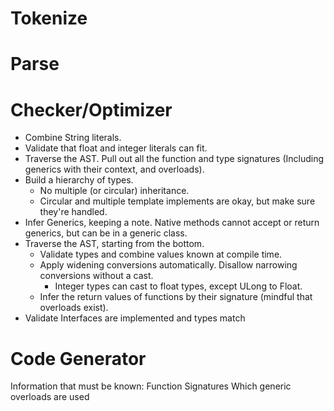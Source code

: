 
# Tokenize
# Parse
# Checker/Optimizer
* Combine String literals.
* Validate that float and integer literals can fit.
* Traverse the AST. Pull out all the function and type signatures (Including generics with their context, and overloads).
* Build a hierarchy of types.
    * No multiple (or circular) inheritance.
    * Circular and multiple template implements are okay, but make sure they're handled.
* Infer Generics, keeping a note. Native methods cannot accept or return generics, but can be in a generic class.
* Traverse the AST, starting from the bottom.
    * Validate types and combine values known at compile time.
    * Apply widening conversions automatically. Disallow narrowing conversions without a cast.
        * Integer types can cast to float types, except ULong to Float.
    * Infer the return values of functions by their signature (mindful that overloads exist).
* Validate Interfaces are implemented and types match

# Code Generator
Information that must be known:
Function Signatures
Which generic overloads are used